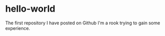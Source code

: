 # hello-world
The first repository I have posted on Github
I'm a rook trying to gain some experience.
